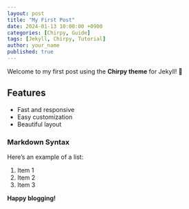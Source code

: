 ```yaml
---
layout: post
title: "My First Post"
date: 2024-01-13 10:00:00 +0900
categories: [Chirpy, Guide]
tags: [Jekyll, Chirpy, Tutorial]
author: your_name
published: true
---
```


Welcome to my first post using the **Chirpy theme** for Jekyll! 🚀

## Features
- Fast and responsive
- Easy customization
- Beautiful layout

### Markdown Syntax
Here’s an example of a list:
1. Item 1
2. Item 2
3. Item 3

**Happy blogging!**
